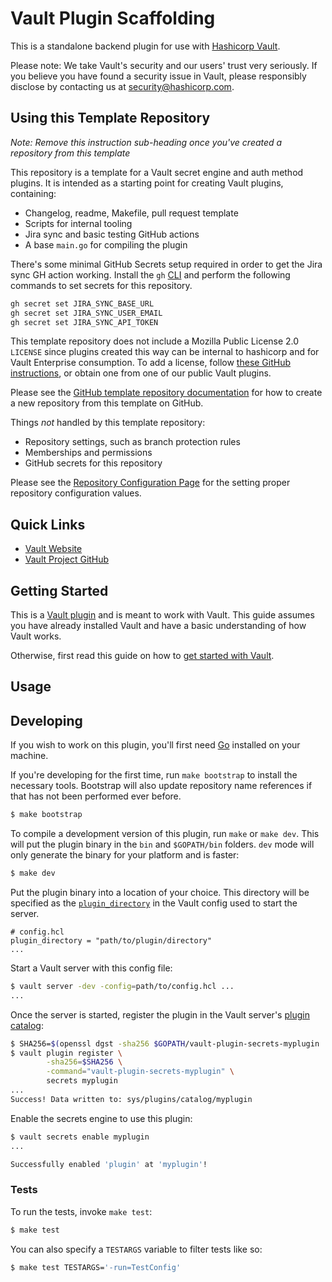 # Vault Plugin Scaffolding

This is a standalone backend plugin for use with [Hashicorp
Vault](https://www.github.com/hashicorp/vault).

[//]: <> (Include a general statement about this plugin)

Please note: We take Vault's security and our users' trust very seriously. If
you believe you have found a security issue in Vault, please responsibly
disclose by contacting us at [security@hashicorp.com](mailto:security@hashicorp.com).

## Using this Template Repository

_Note: Remove this instruction sub-heading once you've created a repository from this template_

This repository is a template for a Vault secret engine and auth method plugins.
It is intended as a starting point for creating Vault plugins, containing:

- Changelog, readme, Makefile, pull request template
- Scripts for internal tooling
- Jira sync and basic testing GitHub actions
- A base `main.go` for compiling the plugin

There's some minimal GitHub Secrets setup required in order to get the Jira sync
GH action working. Install the `gh` [CLI](https://cli.github.com/manual/) and
perform the following commands to set secrets for this repository.

```sh
gh secret set JIRA_SYNC_BASE_URL 
gh secret set JIRA_SYNC_USER_EMAIL 
gh secret set JIRA_SYNC_API_TOKEN
```


This template repository does not include a Mozilla Public License 2.0 `LICENSE`
since plugins created this way can be internal to hashicorp and for Vault
Enterprise consumption. To add a license, follow [these GitHub
instructions](https://docs.github.com/en/communities/setting-up-your-project-for-healthy-contributions/adding-a-license-to-a-repository),
or obtain one from one of our public Vault plugins.

Please see the [GitHub template repository
documentation](https://help.github.com/en/github/creating-cloning-and-archiving-repositories/creating-a-repository-from-a-template)
for how to create a new repository from this template on GitHub.

Things _not_ handled by this template repository:
- Repository settings, such as branch protection rules
- Memberships and permissions
- GitHub secrets for this repository

Please see the [Repository Configuration Page](https://hashicorp.atlassian.net/wiki/spaces/VAULT/pages/2103476333/Repository+Configuration)
for the setting proper repository configuration values.

## Quick Links

- [Vault Website](https://www.vaultproject.io)
- [Vault Project GitHub](https://www.github.com/hashicorp/vault)

[//]: <> (Include any other quick links relevant to your plugin)

## Getting Started

This is a [Vault plugin](https://www.vaultproject.io/docs/plugins)
and is meant to work with Vault. This guide assumes you have already installed
Vault and have a basic understanding of how Vault works.

Otherwise, first read this guide on how to [get started with
Vault](https://www.vaultproject.io/intro/getting-started/install.html).


## Usage

[//]: <> (Provide usage instructions and/or links to this plugin)

## Developing

If you wish to work on this plugin, you'll first need
[Go](https://www.golang.org) installed on your machine.

If you're developing for the first time, run `make bootstrap` to install the
necessary tools. Bootstrap will also update repository name references if that
has not been performed ever before.

```sh
$ make bootstrap
```

To compile a development version of this plugin, run `make` or `make dev`.
This will put the plugin binary in the `bin` and `$GOPATH/bin` folders. `dev`
mode will only generate the binary for your platform and is faster:

```sh
$ make dev
```

Put the plugin binary into a location of your choice. This directory
will be specified as the [`plugin_directory`](https://www.vaultproject.io/docs/configuration#plugin_directory)
in the Vault config used to start the server.

```hcl
# config.hcl
plugin_directory = "path/to/plugin/directory"
...
```

Start a Vault server with this config file:

```sh
$ vault server -dev -config=path/to/config.hcl ...
...
```

Once the server is started, register the plugin in the Vault server's [plugin catalog](https://www.vaultproject.io/docs/plugins/plugin-architecture#plugin-catalog):

```sh
$ SHA256=$(openssl dgst -sha256 $GOPATH/vault-plugin-secrets-myplugin | cut -d ' ' -f2)
$ vault plugin register \
        -sha256=$SHA256 \
        -command="vault-plugin-secrets-myplugin" \
        secrets myplugin
...
Success! Data written to: sys/plugins/catalog/myplugin
```

Enable the secrets engine to use this plugin:

```sh
$ vault secrets enable myplugin
...

Successfully enabled 'plugin' at 'myplugin'!
```

### Tests

To run the tests, invoke `make test`:

```sh
$ make test
```

You can also specify a `TESTARGS` variable to filter tests like so:

```sh
$ make test TESTARGS='-run=TestConfig'
```

[//]: <> (Specify any other test instructions such as acceptance/integration tests)

